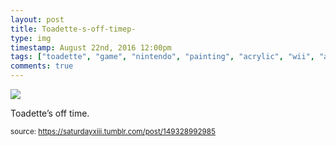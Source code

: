 ```yaml
---
layout: post
title: Toadette-s-off-timep-
type: img
timestamp: August 22nd, 2016 12:00pm
tags: ["toadette", "game", "nintendo", "painting", "acrylic", "wii", "art"]
comments: true
---
```

<img src="https://saturdayxiii.github.io/media/149328992985.jpg"/>

Toadette’s off time.
 
  
<small>source: https://saturdayxiii.tumblr.com/post/149328992985</small>